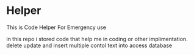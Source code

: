 # Helper
This is Code Helper For Emergency use 

in this repo i stored code that help me in coding or other implimentation.
delete update and insert multiple contol text into access database
